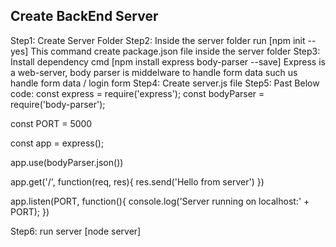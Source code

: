 ## Create BackEnd Server

Step1: Create Server Folder
Step2: Inside the server folder run [npm init --yes] This command create package.json file inside the server folder
Step3: Install dependency cmd [npm install express body-parser --save] 
Express is a web-server,
body parser is middelware to handle form data such us handle form data / login form
Step4: Create server.js file
Step5: Past Below code:
const express = require('express');
const bodyParser = require('body-parser');

const PORT = 5000

const app = express();

app.use(bodyParser.json())

app.get('/',  function(req, res){
    res.send('Hello from server')
})

app.listen(PORT, function(){
    console.log('Server running on localhost:' + PORT);
})

Step6: run server [node server]
